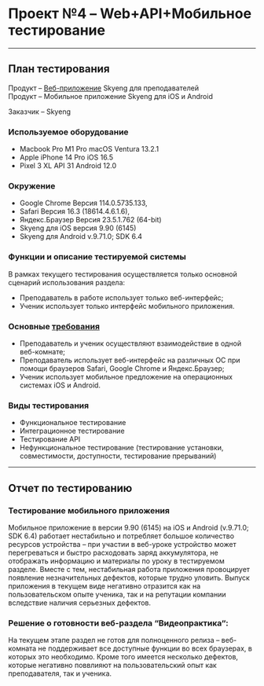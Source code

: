 # Проект №4 – Web+API+Мобильное тестирование

---

## План тестирования

Продукт – [Веб-приложение](https://vimbox.skyeng.ru/video) Skyeng для преподавателей<br>
Продукт – Мобильное приложение Skyeng для iOS и Android<br>

Заказчик – Skyeng

### Используемое оборудование
- Macbook Pro M1 Pro macOS Ventura 13.2.1
- Apple iPhone 14 Pro iOS 16.5
- Pixel 3 XL API 31 Android 12.0

### Окружение
- Google Chrome Версия 114.0.5735.133,
- Safari Версия 16.3 (18614.4.6.1.6),
- Яндекс.Браузер Версия 23.5.1.762 (64-bit)
- Skyeng для iOS версия 9.90 (6145)
- Skyeng для Android v.9.71.0; SDK 6.4

### Функции и описание тестируемой системы

В рамках текущего тестирования осуществляется только основной сценарий использования раздела:<br>

- Преподаватель в работе использует только веб-интерфейс;
- Ученик использует только интерфейс мобильного приложения.

### Основные [требования](https://skyengpublic.notion.site/516dbc7548664b92895387b4c2033260)
 - Преподаватель и ученик осуществляют взаимодействие в одной веб-комнате;
 - Преподаватель использует веб-интерфейс на различных ОС при помощи браузеров Safari, Google Chrome и Яндекс.Браузер;
 - Ученик использует мобильное предложение на операционных системах iOS и Android.

### Виды тестирования
- Функциональное тестирование
- Интеграционное тестирование
- Тестирование API
- Нефункциональное тестирование (тестирование установки, совместимости, доступности, тестирование прерываний)

---

## Отчет по тестированию
### Тестирование мобильного приложения
Мобильное приложение в версии 9.90 (6145) на iOS и Android (v.9.71.0; SDK 6.4) работает нестабильно и потребляет большое количество ресурсов устройства – при участии в веб-уроке устройство может перегреваться и быстро расходовать заряд аккумулятора, не отображать информацию и материалы по уроку в тестируемом разделе. Вместе с тем, нестабильная работа приложения провоцирует появление незначительных дефектов, которые трудно уловить. Выпуск приложения в текущем виде негативно отразится как на пользовательском опыте ученика, так и на репутации компании вследствие наличия серьезных дефектов.

### Решение о готовности веб-раздела “Видеопрактика“:

На текущем этапе раздел не готов для полноценного релиза – веб-комната не поддерживает все доступные функции во всех браузерах, в которых это необходимо. Кроме того имеется несколько дефектов, которые негативно поввлияют на пользовательский опыт как преподавателя, так и ученика. 
